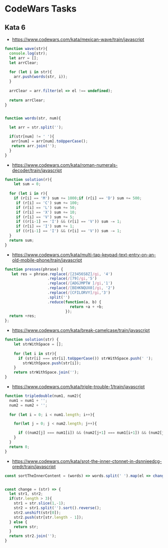 # CodeWars Tasks
## Kata 6
* https://www.codewars.com/kata/mexican-wave/train/javascript
```js
function wave(str){
  console.log(str);
  let arr = [];
  let arrClear;
  
  for (let i in str){
    arr.push(words(str, i));
  } 
   
  arrClear = arr.filter(el => el !== undefined);
  
  return arrClear;
}


function words(str, num){

  let arr = str.split('');

  if(str[num] != ' '){
   arr[num] = arr[num].toUpperCase();
   return arr.join('');
  }
}
```
* https://www.codewars.com/kata/roman-numerals-decoder/train/javascript
```js
function solution(r){
    let sum = 0; 
  
  for (let i in r){
    if (r[i] == 'M') sum += 1000;if (r[i] == 'D') sum += 500;
     if (r[i] == 'C') sum += 100;
     if (r[i] == 'L') sum += 50;
     if (r[i] == 'X') sum += 10;
     if (r[i] == 'V') sum += 5;
     if ((r[i-1] == 'I') && (r[i] == 'V')) sum -= 1;
     if (r[i] == 'I') sum += 1;
     if ((r[i-1] == 'I') && (r[i] == 'V')) sum -= 1;
  }
  return sum;
}
```
* https://www.codewars.com/kata/multi-tap-keypad-text-entry-on-an-old-mobile-phone/train/javascript
```js
function presses(phrase) {
   let res = phrase.replace(/[23456S8Z]/gi, '4')
                   .replace(/[79]/gi,'5')
                   .replace(/[ADGJMPTW ]/gi,'1')
                   .replace(/[BEHKNQUX0]/gi, '2')
                   .replace(/[CFILORVY]/gi,'3')
                   .split('')
                   .reduce(function(a, b) {
                             return +a + +b;
                           });
  return +res;
};
```
* https://www.codewars.com/kata/break-camelcase/train/javascript
```js
function solution(str) {
    let strWithSpace = [];
    
    for (let i in str){
      if (str[i] === str[i].toUpperCase()) strWithSpace.push(' ');
        strWithSpace.push(str[i]);
    }
    return strWithSpace.join('');
}
```
* https://www.codewars.com/kata/triple-trouble-1/train/javascript
```js
function tripledouble(num1, num2){
  num1 = num1 + '';
  num2 = num2 + '';
  
  for (let i = 0; i < num1.length; i++){

    for(let j = 0; j < num2.length; j++){

      if ((num2[j] === num1[i]) && (num2[j+1] === num1[i+1]) && (num2[j+1] === num1[i+2]) && (num2[j] === num1[i+2])) return 1;
    }
  }
  return 0;
}
```
* https://www.codewars.com/kata/srot-the-inner-ctonnet-in-dsnnieedcg-oredr/train/javascript
```js
const sortTheInnerContent = (words) => words.split(' ').map(el => change(el)).join(' ');


const change = (str) => {
  let str1, str2;
  if(str.length > 3){
    str1 = str.slice(1,-1);
    str2 = str1.split('').sort().reverse();
    str2.unshift(str[0]);
    str2.push(str[str.length - 1]);
  } else {
    return str;
  }
  return str2.join('');
}
```
